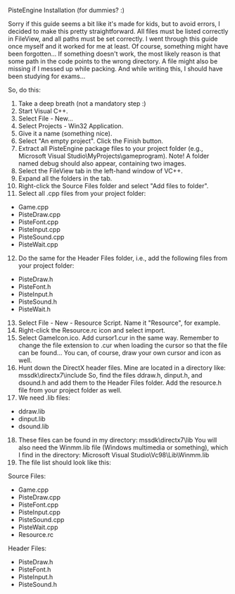 PisteEngine Installation (for dummies? :)

Sorry if this guide seems a bit like it's made for kids, but to avoid errors,
I decided to make this pretty straightforward. All files must be listed correctly
in FileView, and all paths must be set correctly. I went through this guide once myself
and it worked for me at least. Of course, something might have been forgotten...
If something doesn't work, the most likely reason is that some path in the code
points to the wrong directory. A file might also be missing if I messed up
while packing. And while writing this, I should have been studying for exams...

So, do this:

1. Take a deep breath (not a mandatory step :)
2. Start Visual C++.
3. Select File - New...
4. Select Projects - Win32 Application.
5. Give it a name (something nice).
6. Select "An empty project". Click the Finish button.
7. Extract all PisteEngine package files to your project folder (e.g., Microsoft Visual Studio\MyProjects\gameprogram). Note! A folder named debug should also appear, containing two images.
8. Select the FileView tab in the left-hand window of VC++.
9. Expand all the folders in the tab.
10. Right-click the Source Files folder and select "Add files to folder".
11. Select all .cpp files from your project folder:
- Game.cpp
- PisteDraw.cpp
- PisteFont.cpp
- PisteInput.cpp
- PisteSound.cpp
- PisteWait.cpp
12. Do the same for the Header Files folder, i.e., add the following files from your project folder:
- PisteDraw.h
- PisteFont.h
- PisteInput.h
- PisteSound.h
- PisteWait.h
13. Select File - New - Resource Script. Name it "Resource", for example.
14. Right-click the Resource.rc icon and select import.
15. Select GameIcon.ico. Add cursor1.cur in the same way. Remember to change the file extension to .cur when loading the cursor so that the file can be found... You can, of course, draw your own cursor and icon as well.
16. Hunt down the DirectX header files. Mine are located in a directory like: mssdk\directx7\include So, find the files ddraw.h, dinput.h, and dsound.h and add them to the Header Files folder. Add the resource.h file from your project folder as well.
17. We need .lib files:
- ddraw.lib
- dinput.lib
- dsound.lib
18. These files can be found in my directory: mssdk\directx7\lib You will also need the Winmm.lib file (Windows multimedia or something), which I find in the directory: Microsoft Visual Studio\Vc98\Lib\Winmm.lib
19. The file list should look like this:

Source Files:
- Game.cpp
- PisteDraw.cpp
- PisteFont.cpp
- PisteInput.cpp
- PisteSound.cpp
- PisteWait.cpp
- Resource.rc

Header Files:
- PisteDraw.h
- PisteFont.h
- PisteInput.h
- PisteSound.h